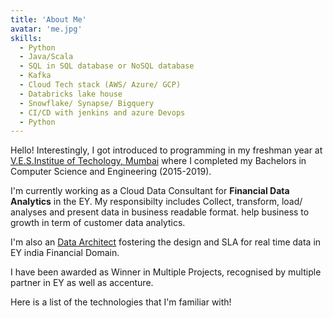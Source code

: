 ```yaml
---
title: 'About Me'
avatar: 'me.jpg'
skills:
  - Python
  - Java/Scala
  - SQL in SQL database or NoSQL database
  - Kafka
  - Cloud Tech stack (AWS/ Azure/ GCP)
  - Databricks lake house
  - Snowflake/ Synapse/ Bigquery
  - CI/CD with jenkins and azure Devops
  - Python
---
```


Hello! Interestingly, I got introduced to programming in my freshman year at [V.E.S.Institue of Techology,  Mumbai](https://www.bitmesra.ac.in/) where I completed my Bachelors in Computer Science and Engineering (2015-2019).

I'm currently working as a Cloud Data Consultant for **Financial Data Analytics** in the EY. My responsibilty includes Collect, transform, load/ analyses and present data in business readable format. help business to growth in term of customer data analytics. 

I'm also an [Data Architect](https://drive.google.com/file/d/117KS9QnDrcg7dllcAzGz_b7qQPgR3pGs/view?usp=sharing) fostering the design and SLA for real time data in EY india Financial Domain.

I have been awarded as Winner in Multiple Projects, recognised by multiple partner in EY as well as accenture.

Here is a list of the technologies that I'm familiar with!
